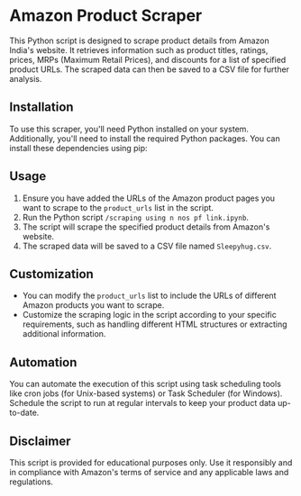 # Amazon Product Scraper

This Python script is designed to scrape product details from Amazon India's website. It retrieves information such as product titles, ratings, prices, MRPs (Maximum Retail Prices), and discounts for a list of specified product URLs. The scraped data can then be saved to a CSV file for further analysis.

## Installation

To use this scraper, you'll need Python installed on your system. Additionally, you'll need to install the required Python packages. You can install these dependencies using pip:


## Usage

1. Ensure you have added the URLs of the Amazon product pages you want to scrape to the `product_urls` list in the script.
2. Run the Python script `/scraping using n nos pf link.ipynb`.
3. The script will scrape the specified product details from Amazon's website.
4. The scraped data will be saved to a CSV file named `Sleepyhug.csv`.

## Customization

- You can modify the `product_urls` list to include the URLs of different Amazon products you want to scrape.
- Customize the scraping logic in the script according to your specific requirements, such as handling different HTML structures or extracting additional information.

## Automation

You can automate the execution of this script using task scheduling tools like cron jobs (for Unix-based systems) or Task Scheduler (for Windows). Schedule the script to run at regular intervals to keep your product data up-to-date.

## Disclaimer

This script is provided for educational purposes only. Use it responsibly and in compliance with Amazon's terms of service and any applicable laws and regulations.

